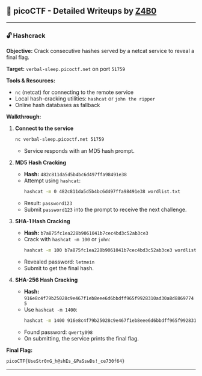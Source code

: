 ## 🧠 picoCTF - Detailed Writeups by [Z4B0](https://www.linkedin.com/in/mahamud-abdirahman-151493375/)

---

### 🔓 Hashcrack

**Objective:** Crack consecutive hashes served by a netcat service to reveal a final flag.

**Target:** `verbal-sleep.picoctf.net` on port `51759`

**Tools & Resources:**

- `nc` (netcat) for connecting to the remote service
- Local hash-cracking utilities: `hashcat` or `john the ripper`
- Online hash databases as fallback

**Walkthrough:**

1. **Connect to the service**

   ```bash
   nc verbal-sleep.picoctf.net 51759
   ```

   - Service responds with an MD5 hash prompt.

2. **MD5 Hash Cracking**

   - **Hash:** `482c811da5d5b4bc6d497ffa98491e38`
   - Attempt using `hashcat`:
     ```bash
     hashcat -m 0 482c811da5d5b4bc6d497ffa98491e38 wordlist.txt
     ```
   - Result: `password123`
   - Submit `password123` into the prompt to receive the next challenge.

3. **SHA-1 Hash Cracking**

   - **Hash:** `b7a875fc1ea228b9061041b7cec4bd3c52ab3ce3`
   - Crack with `hashcat -m 100` or `john`:
     ```bash
     hashcat -m 100 b7a875fc1ea228b9061041b7cec4bd3c52ab3ce3 wordlist.txt
     ```
   - Revealed password: `letmein`
   - Submit to get the final hash.

4. **SHA-256 Hash Cracking**
   - **Hash:** `916e8c4f79b25028c9e467f1eb8eee6d6bbdff965f9928310ad30a8d88697745`
   - Use `hashcat -m 1400`:
     ```bash
     hashcat -m 1400 916e8c4f79b25028c9e467f1eb8eee6d6bbdff965f9928310ad30a8d88697745 wordlist.txt
     ```
   - Found password: `qwerty098`
   - On submitting, the service prints the final flag.

**Final Flag:**

```
picoCTF{UseStr0nG_h@shEs_&PaSswDs!_ce730f64}
```

---
